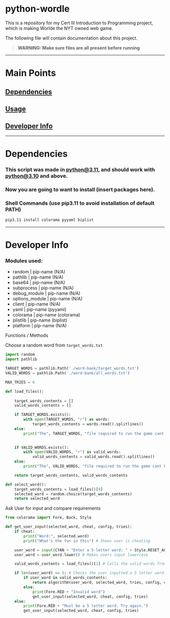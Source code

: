 # python-wordle

This is a repository for my Cert III Introduction to Programming project, which is making Worlde the NYT owned web game.

The following file will contain documentation about this project.

> **WARNING: Make sure files are all present before running**

---

# Main Points

## [Dependencies](#dependencies)

## [Usage](./Instructions.md)

## [Developer Info](#developer-info)

---

# Dependencies

### This script was made in python@3.11, and should work with python@3.10 and above.

### Now you are going to want to install (insert packages here).

### Shell Commands (use pip3.11 to avoid installation of default PATH)

```zsh
pip3.11 install colorama pyyaml biplist
```

---

# Developer Info

### Modules used:

* random | pip-name (N/A)
* pathlib | pip-name (N/A)
* base64 | pip-name (N/A)
* subprocess | pip-name (N/A)
* debug_module | pip-name (N/A)
* options_module | pip-name (N/A)
* client | pip-name (N/A)
* yaml  | pip-name (pyyaml)
* colorama | pip-name (colorama)
* plistlib | pip-name (biplist)
* platform | pip-name (N/A)

Functions / Methods

Choose a random word from `target_words.txt`

```python
import random
import pathlib

TARGET_WORDS = pathlib.Path('./word-bank/target_words.txt')
VALID_WORDS = pathlib.Path('./word-bank/all_words.txt')

MAX_TRIES = 6

def load_files():
  
    target_words_contents = []
    valid_words_contents = []

    if TARGET_WORDS.exists():
        with open(TARGET_WORDS, "r") as words:
            target_words_contents = words.read().splitlines()
    else:
        print("The", TARGET_WORDS, "file required to run the game cant be found")
  

    if VALID_WORDS.exists():
        with open(VALID_WORDS, "r") as valid_words:
            valid_words_contents = valid_words.read().splitlines()
    else:
        print("The", VALID_WORDS, "file required to run the game cant be found")

    return target_words_contents, valid_words_contents

def select_word():
    target_words_contents = load_files()[0]
    selected_word = random.choice(target_words_contents)
    return selected_word

```

Ask User for input and compare requirements

```python
from colorama import Fore, Back, Style

def get_user_input(selected_word, cheat, config, tries):
    if cheat:
        print("Word:", selected_word)
        print("What's the fun in this") # Shows user is cheating 

    user_word = input(CYAN + "Enter a 5-letter word: " + Style.RESET_ALL) # Asks for user input 
    user_word = user_word.lower() # Makes users input lowercase 

    valid_words_contents = load_files()[1] # Calls the valid words from the returned tuple from the load_files function

    if len(user_word) == 5: # Checks the user inputted a 5 letter word as asked
        if user_word in valid_words_contents:
            return algorithm(user_word, selected_word, tries, config, cheat)
        else:
            print(Fore.RED + "Invalid word")
            get_user_input(selected_word, cheat, config, tries)
    else:
        print(Fore.RED + "Must be a 5 letter word. Try again.")
        get_user_input(selected_word, cheat, config, tries)
```
